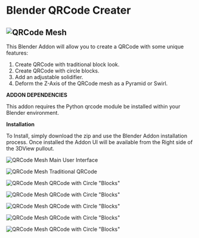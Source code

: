 # Blender QRCode Creater
![QRCode Mesh](../media/tkk.png?raw=true)
---

This Blender Addon will allow you to create a QRCode with some unique features:

1)  Create QRCode with traditional block look.
2)  Create QRCode with circle blocks.
3)  Add an adjustable solidifier.
4)  Deform the Z-Axis of the QRCode mesh as a Pyramid or Swirl.

**ADDON DEPENDENCIES**

This addon requires the Python qrcode module be installed within your Blender environment.

**Installation**

To Install, simply download the zip and use the Blender Addon installation process.  Once installed the Addon UI will be available from the Right side of the 3DView pullout.

![QRCode Mesh](../media/meshqrcode1.png?raw=true)
Main User Interface

![QRCode Mesh](../media/meshqrcode2.png?raw=true)
Traditional QRCode

![QRCode Mesh](../media/meshqrcode3.png?raw=true)
QRCode with Circle "Blocks"

![QRCode Mesh](../media/meshqrcode4.png?raw=true)
QRCode with Circle "Blocks"

![QRCode Mesh](../media/meshqrcode5.png?raw=true)
QRCode with Circle "Blocks"

![QRCode Mesh](../media/meshqrcode6.png?raw=true)
QRCode with Circle "Blocks"

![QRCode Mesh](../media/meshqrcode7.png?raw=true)
QRCode with Circle "Blocks"

